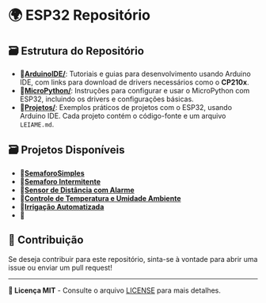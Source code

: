 # 🌍 ESP32 Repositório

## 🗃️ Estrutura do Repositório

- **📁[ArduinoIDE/](./ArduinoIDE/)**: Tutoriais e guias para desenvolvimento usando Arduino IDE, com links para download de drivers necessários como o **CP210x**.
- **📁[MicroPython/](./MicroPython/)**: Instruções para configurar e usar o MicroPython com ESP32, incluindo os drivers e configurações básicas.
- **📁[Projetos/](./Projetos/)**: Exemplos práticos de projetos com o ESP32, usando Arduino IDE. Cada projeto contém o código-fonte e um arquivo `LEIAME.md`.


## 🗃️ Projetos Disponíveis

- **📁[SemaforoSimples](./Projetos/Semaforo-Simples/)**
- **📁[Semaforo Intermitente](./Projetos/Semaforo-Intermitente/)**
- **📁[Sensor de Distância com Alarme](./Projetos/Sensor-Distancia-com-Alarme/)**
- **📁[Controle de Temperatura e Umidade Ambiente](./Projetos/Controle-Temp-Umid-Ambiente/)**
- **📁[Irrigação Automatizada](./Projetos/Irrigacao-Automatizada/)**
- **📁[]()**


## 📝 Contribuição
Se deseja contribuir para este repositório, sinta-se à vontade para abrir uma issue ou enviar um pull request!

---
**📃 Licença MIT** - Consulte o arquivo [LICENSE](./LICENSE) para mais detalhes.
